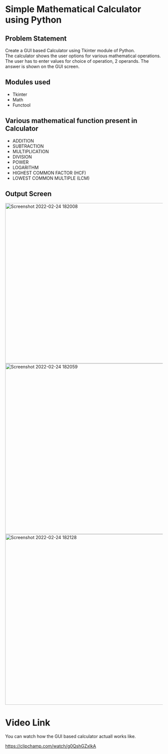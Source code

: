 # Simple Mathematical Calculator using Python
## Problem Statement
Create a GUI based Calculator using Tkinter module of Python.<br>
The calculator shows the user options for various mathematical operations. <br>
The user has to enter values for choice of operation, 2 operands. The answer is shown on the GUI screen.

## Modules used
- Tkinter
- Math
- Functool

## Various mathematical function present in Calculator
- ADDITION
- SUBTRACTION
- MULTIPLICATION
- DIVISION
- POWER
- LOGARITHM
- HIGHEST COMMON FACTOR (HCF)
- LOWEST COMMON MULTIPLE (LCM)

## Output Screen
<img width="511" alt="Screenshot 2022-02-24 182008" src="https://user-images.githubusercontent.com/76874762/155527818-3a60c1b3-66bb-4f93-9a47-bf0e3f279fe6.png">
<br>
<img width="544" alt="Screenshot 2022-02-24 182059" src="https://user-images.githubusercontent.com/76874762/155527946-82e2dc18-0364-44ff-97cd-16c158f49db1.png">
<br>
<img width="544" alt="Screenshot 2022-02-24 182128" src="https://user-images.githubusercontent.com/76874762/155527889-232ec3cb-fc25-4e4c-8b9c-28a9113a5147.png">

# Video Link
You can watch how the GUI based calculator actuall works like.

https://clipchamp.com/watch/g0QshGZxIkA

